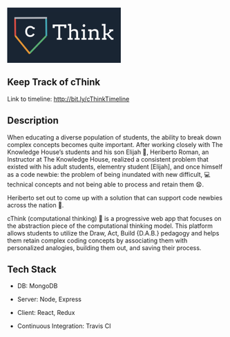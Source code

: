 ![cThink Logo](/timeline/img/cThink.png)

## Keep Track of cThink 
Link to timeline: http://bit.ly/cThinkTimeline

## Description
When educating a diverse population of students, the ability to break down complex concepts becomes quite important. After working closely with The Knowledge House’s students and his son Elijah 👶, Heriberto Roman, an Instructor at The Knowledge House, realized a consistent problem that existed with his adult students, elementry student [Elijah], and once himself as a code newbie: the problem of being inundated with new difficult, 💻 technical concepts and not being able to process and retain them 😧.

Heriberto set out to come up with a solution that can support code newbies across the nation 🙌.

cThink (computational thinking) 💭 is a progressive web app that focuses on the abstraction piece of the computational thinking model. This platform allows students to utilize the Draw, Act, Build {D.A.B.} pedagogy and helps them retain complex coding concepts by associating them with personalized analogies, building them out, and saving their process.

## Tech Stack
- DB: MongoDB

- Server: Node, Express

- Client: React, Redux

- Continuous Integration: Travis CI
